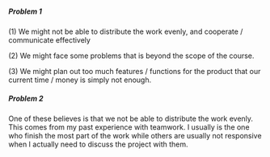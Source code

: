 ##### Problem 1

(1) We might not be able to distribute the work evenly, and cooperate / communicate effectively

(2) We might face some problems that is beyond the scope of the course.

(3) We might plan out too much features / functions for the product that our current time / money is simply not enough.

##### Problem 2

One of these believes is that we not be able to distribute the work evenly. This comes from my past experience with teamwork. I usually is the one who finish the most part of the work while others are usually not responsive when I actually need to discuss the project with them.

